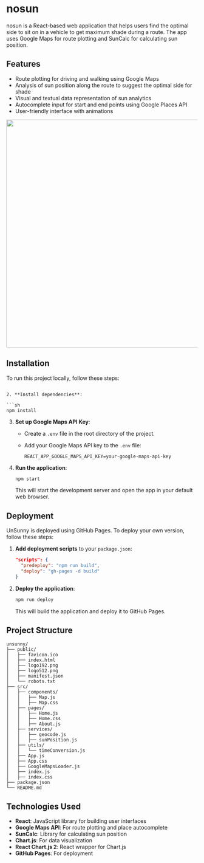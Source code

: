 
# nosun


nosun is a React-based web application that helps users find the optimal side to sit on in a vehicle to get maximum shade during a route. The app uses Google Maps for route plotting and SunCalc for calculating sun position.

## Features

- Route plotting for driving and walking using Google Maps
- Analysis of sun position along the route to suggest the optimal side for shade
- Visual and textual data representation of sun analytics
- Autocomplete input for start and end points using Google Places API
- User-friendly interface with animations



<p align="center">
<img src="gh_assets/2.png" width="600">
</p>
<!-- <p align="center">
<img src="gh_assets/3.png" width="600">
</p>
<p align="center">
<img src="gh_assets/4.png" width="600">
</p>
<p align="center">
<img src="gh_assets/5.png" width="600">
</p>
<p align="center">
<img src="gh_assets/6.png" width="600">
</p>
<p align="center">
<img src="gh_assets/7.png" width="600">
</p> -->


## Installation

To run this project locally, follow these steps:


   ```

2. **Install dependencies**:

   ```sh
   npm install
   ```

3. **Set up Google Maps API Key**:

   - Create a `.env` file in the root directory of the project.
   - Add your Google Maps API key to the `.env` file:

     ```
     REACT_APP_GOOGLE_MAPS_API_KEY=your-google-maps-api-key
     ```

4. **Run the application**:

   ```sh
   npm start
   ```

   This will start the development server and open the app in your default web browser.

## Deployment

UnSunny is deployed using GitHub Pages. To deploy your own version, follow these steps:

1. **Add deployment scripts** to your `package.json`:

   ```json
   "scripts": {
     "predeploy": "npm run build",
     "deploy": "gh-pages -d build"
   }
   ```

2. **Deploy the application**:

   ```sh
   npm run deploy
   ```

   This will build the application and deploy it to GitHub Pages.

## Project Structure

```plaintext
unsunny/
├── public/
│   ├── favicon.ico
│   ├── index.html
│   ├── logo192.png
│   ├── logo512.png
│   ├── manifest.json
│   └── robots.txt
├── src/
│   ├── components/
│   │   ├── Map.js
│   │   ├── Map.css
│   ├── pages/
│   │   ├── Home.js
│   │   ├── Home.css
│   │   ├── About.js
│   ├── services/
│   │   ├── geocode.js
│   │   ├── sunPosition.js
│   ├── utils/
│   │   └── timeConversion.js
│   ├── App.js
│   ├── App.css
│   ├── GoogleMapsLoader.js
│   ├── index.js
│   ├── index.css
├── package.json
└── README.md
```

## Technologies Used

- **React**: JavaScript library for building user interfaces
- **Google Maps API**: For route plotting and place autocomplete
- **SunCalc**: Library for calculating sun position
- **Chart.js**: For data visualization
- **React Chart.js 2**: React wrapper for Chart.js
- **GitHub Pages**: For deployment



